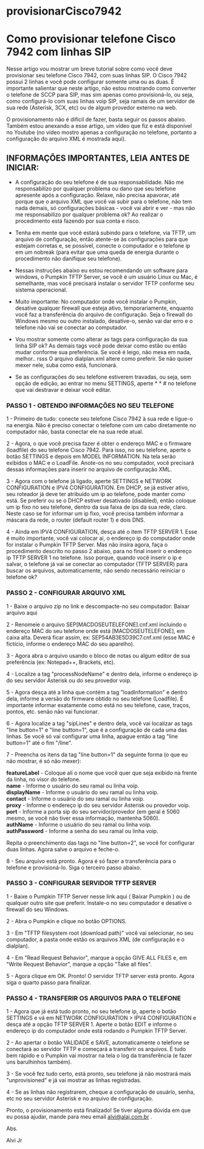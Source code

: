 # provisionarCisco7942

<h1>Como provisionar telefone Cisco 7942 com linhas SIP</h1>



Nesse artigo vou mostrar um breve tutorial sobre como você deve provisionar seu telefone Cisco 7942, com suas linhas SIP.  O Cisco 7942 possui 2 linhas e você pode configurar somente uma ou as duas.  É importante salientar que neste artigo, não estou mostrando como converter o telefone de SCCP para SIP, mas sim apenas como provisioná-lo, ou seja, como configurá-lo com suas linhas voip SIP, seja ramais de um servidor de sua rede (Asterisk, 3CX, etc) ou de algum provedor externo na web.

O provisionamento não é difícil de fazer, basta seguir os passos abaixo. Também estou anexando a esse artigo, um vídeo que fiz e está disponível no Youtube (no vídeo mostro apenas a configuração no telefone, portanto a configuração do arquivo XML é mostrada aqui).



<h2>INFORMAÇÕES IMPORTANTES, LEIA ANTES DE INICIAR:</h2>
 

- A configuração do seu telefone é de sua responsabilidade. Não me responsabilizo por qualquer problema ou dano que seu telefone apresente após a configuração. Relaxe, não precisa apavorar, até porque que o arquivo XML que você vai subir para o telefone, não tem nada demais, só configurações básicas - você vai abrir e ver - mas não me responsabilizo por qualquer problema ok? Ao realizar o procedimento está fazendo por sua conta e risco.

- Tenha em mente que você estará subindo para o telefone, via TFTP, um arquivo de configuração, então atente-se às configurações para que estejam corretas e, se possível, conecte o computador e o telefone ip em um nobreak (para evitar que uma queda de energia durante o procedimento não danifique seu telefone).

- Nessas instruções abaixo eu estou recomendando um software para windows, o Pumpkin TFTP Server, se você é um usuário Linux ou Mac, é semelhante, mas você precisará instalar o servidor TFTP conforme seu sistema operacional.

- Muito importante: No computador onde você instalar o Pumpkin, desative qualquer firewall que esteja ativo, temporariamente, enquanto você faz a transferência do arquivo de configuração. Seja o firewall do Windows mesmo ou outro instalado, desative-o, senão vai dar erro e o telefone não vai se conectar ao computador.

- Vou mostrar somente como alterar as tags para configuração da sua linha SIP ok? As demais tags você pode deixar como estão ou então mudar conforme sua preferência. Se você é leigo, não mexa em nada, melhor.. rsss  O arquivo dialplan.xml altere como preferir. Se não quiser mexer nele, suba como está, funcionará.

- Se as configurações do seu telefone estiverem travadas, ou seja, sem opção de edição, ao entrar no menu SETTINGS, aperte * * #  no telefone que vai destravar e deixar você editar.



<h3>PASSO 1 -  OBTENDO INFORMAÇÕES NO SEU TELEFONE</h3>


1 - Primeiro de tudo: conecte seu telefone Cisco 7942 à sua rede e ligue-o na energia. Não é preciso conectar o telefone com um cabo diretamente no computador não, basta conectar ele na sua rede atual.

2 - Agora, o que você precisa fazer é obter o endereço MAC e o firmware (loadfile) do seu telefone Cisco 7942. Para isso, no seu telefone, aperte o botão SETTINGS e depois em MODEL INFORMATION.  Na tela serão exibidos o MAC e o LoadFile. Anote-os no seu computador, você precisará dessas informações para inserir no arquivo de configuração XML.

3 - Agora com o telefone já ligado, aperte SETTINGS e NETWORK CONFIGURATION e IPV4 CONFIGURATION.  Em DHCP, se já estiver ativo, seu roteador já deve ter atribuído um ip ao telefone, pode manter como está. Se preferir ou se o DHCP estiver desativado (disabled), então coloque um ip fixo no seu telefone, dentro da sua faixa de ips da sua rede, claro. Neste caso se for informar um ip fixo, você precisa também informar a máscara da rede, o router (default router 1) e dois DNS.

4 - Ainda em IPV4 CONFIGURATION, desça até o item TFTP SERVER 1. Esse é muito importante, você vai colocar aí, o endereço ip do computador onde for instalar o Pumpkin TFTP Server. Mas não insira agora, faça o procedimento descrito no passo 2 abaixo, para no final inserir o endereço ip TFTP SERVER 1 no telefone. Isso porque, quando você inserir o ip e salvar, o telefone já vai se conectar ao computador (TFTP SERVER) para buscar os arquivos, automaticamente, não sendo necessário reiniciar o telefone ok?

 
 
<h3>PASSO 2 - CONFIGURAR ARQUIVO XML</h3>


1 - Baixe o arquivo zip no link e descompacte-no seu computador:   Baixar arquivo aqui

2 - Renomeie o arquivo  SEP[MACDOSEUTELEFONE].cnf.xml  incluindo o endereço MAC do seu telefone onde está [MACDOSEUTELEFONE], em caixa alta. Deverá ficar assim, ex: SEP54AB3E5D39C7.cnf.xml  (esse MAC é fictício, informe o endereço MAC do seu aparelho).

3 - Agora abra o arquivo usando o bloco de notas ou algum editor de sua preferência (ex: Notepad++, Brackets, etc). 

4 - Localize a tag "processNodeName" e dentro dela, informe o endereço ip do seu servidor Asterisk ou do seu provedor voip.  

5 - Agora desça até a linha que contém a tag "loadInformation" e dentro dela, informe a versão do firmware obtido no seu telefone (Loadfile). É importante informar exatamente como está no seu telefone, case, traços, pontos, etc. senão não vai funcionar.

6 - Agora localize a tag "sipLines" e dentro dela, você vai localizar as tags "line button=1" e "line button=1", que é a configuração de cada uma das linhas. Se você só vai configurar uma linha, apague então a tag "line button=1" até o fim "/line".

7 - Preencha os itens da tag "line button=1" da seguinte forma (o que eu não mostrar, é só não mexer):

<b>featureLabel</b> - Coloque ali o nome que você quer que seja exibido na frente da linha, no visor do telefone.<br />
<b>name</b> - Informe o usuário do seu ramal ou linha voip.<br />
<b>displayName</b> - Informe o usuário do seu ramal ou linha voip.<br />
<b>contact</b> - Informe o usuário do seu ramal ou linha voip.<br />
<b>proxy</b> - Informe o endereço ip do seu servidor Asterisk ou provedor voip.<br />
<b>port</b> - Informe a porta sip do seu servidor/provedor (em geral é 5060 mesmo, se você não tiver essa informação, mantenha 5060).<br />
<b>authName</b> - Informe o usuário do seu ramal ou linha voip.<br />
<b>authPassword</b> - Informe a senha do seu ramal ou linha voip.<br />

Repita o preenchimento das tags no "line button=2", se você for configurar duas linhas. Agora salve o arquivo e feche-o.

8 - Seu arquivo está pronto. Agora é só fazer a transferência para o telefone e provisioná-lo.  Siga o terceiro passo abaixo.


 
<h3>PASSO 3 - CONFIGURAR SERVIDOR TFTP SERVER</h3>


1 - Baixe o Pumpkin TFTP Server nesse link aqui ( Baixar Pumpkin )  ou de qualquer outro site que preferir.  Instale-o no seu computador e desative o firewall do seu Windows.

2 - Abra o Pumpkin e clique no botão OPTIONS.

3 - Em "TFTP filesystem root (download path)" você vai selecionar, no seu computador, a pasta onde estão os arquivos XML (de configuração e o dialplan).

4 - Em "Read Request Behavior", marque a opção GIVE ALL FILES  e, em "Write Request Behavior", marque a opção "Take all files".

5 - Agora clique em OK. Pronto! O servidor TFTP server está pronto.  Agora siga o quarto passo para finalizar.


 
<h3>PASSO 4 - TRANSFERIR OS ARQUIVOS PARA O TELEFONE</h3>


1 - Agora que já está tudo pronto, no seu telefone ip, aperte o botão SETTINGS e vá em NETWORK CONFIGURATION > IPV4 CONFIGURATION  e desça até a opção TFTP SERVER 1. Aperte o botão EDIT e informe o endereço ip do computador onde está rodando o Pumpkin TFTP Server. 

2 - Ao apertar o botão VALIDADE e SAVE, automaticamente o telefone se conectará ao servidor TFTP e começará a transferir os arquivos. É tudo bem rápido e o Pumpkin vai mostrar na tela o log da transferência (e fazer uns barulhinhos também).

3 - Se você fez tudo certo, está pronto, seu telefone já não mostrará mais "unprovisioned" e já vai mostrar as linhas registradas. 

4 - Se as linhas não registrarem, cheque a configuração de usuário, senha, etc no seu servidor Asterisk e no arquivo de configuração.

 

Pronto, o provisionamento está finalizado!  Se tiver alguma dúvida em que eu possa ajudar,  mande para meu email  alvi@alaj.com.br .

 

Abs.

Alvi Jr
